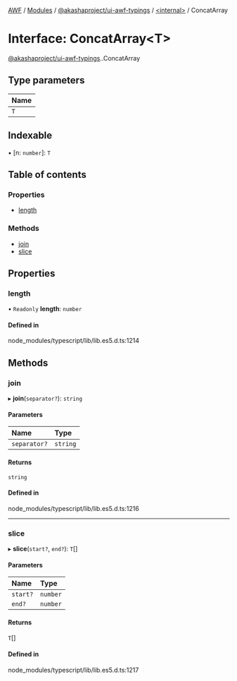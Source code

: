 [AWF](../README.md) / [Modules](../modules.md) / [@akashaproject/ui-awf-typings](../modules/akashaproject_ui_awf_typings.md) / [<internal\>](../modules/akashaproject_ui_awf_typings._internal_.md) / ConcatArray

# Interface: ConcatArray<T\>

[@akashaproject/ui-awf-typings](../modules/akashaproject_ui_awf_typings.md).[<internal>](../modules/akashaproject_ui_awf_typings._internal_.md).ConcatArray

## Type parameters

| Name |
| :------ |
| `T` |

## Indexable

▪ [n: `number`]: `T`

## Table of contents

### Properties

- [length](akashaproject_ui_awf_typings._internal_.ConcatArray.md#length)

### Methods

- [join](akashaproject_ui_awf_typings._internal_.ConcatArray.md#join)
- [slice](akashaproject_ui_awf_typings._internal_.ConcatArray.md#slice)

## Properties

### length

• `Readonly` **length**: `number`

#### Defined in

node_modules/typescript/lib/lib.es5.d.ts:1214

## Methods

### join

▸ **join**(`separator?`): `string`

#### Parameters

| Name | Type |
| :------ | :------ |
| `separator?` | `string` |

#### Returns

`string`

#### Defined in

node_modules/typescript/lib/lib.es5.d.ts:1216

___

### slice

▸ **slice**(`start?`, `end?`): `T`[]

#### Parameters

| Name | Type |
| :------ | :------ |
| `start?` | `number` |
| `end?` | `number` |

#### Returns

`T`[]

#### Defined in

node_modules/typescript/lib/lib.es5.d.ts:1217
